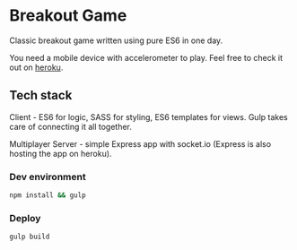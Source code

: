 # Breakout Game
Classic breakout game written using pure ES6 in one day.

You need a mobile device with accelerometer to play.
Feel free to check it out on [heroku](https://breakout-game-cs317.herokuapp.com).

## Tech stack
Client - ES6 for logic, SASS for styling, ES6 templates for views. Gulp takes care of connecting it all together.

Multiplayer Server - simple Express app with socket.io (Express is also hosting the app on heroku).

### Dev environment
```bash
npm install && gulp
```
### Deploy
```bash
gulp build
```
